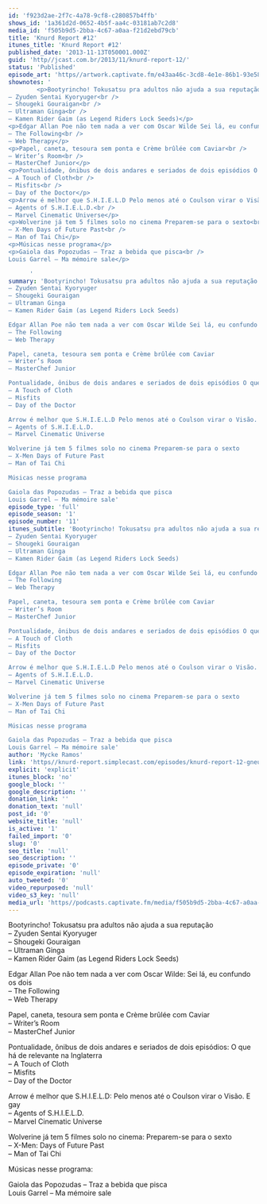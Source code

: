 ```yaml
---
id: 'f923d2ae-2f7c-4a78-9cf8-c280857b4ffb'
shows_id: '1a361d2d-0652-4b5f-aa4c-03181ab7c2d8'
media_id: 'f505b9d5-2bba-4c67-a0aa-f21d2ebd79cb'
title: 'Knurd Report #12'
itunes_title: 'Knurd Report #12'
published_date: '2013-11-13T050001.000Z'
guid: 'http//jcast.com.br/2013/11/knurd-report-12/'
status: 'Published'
episode_art: 'https//artwork.captivate.fm/e43aa46c-3cd8-4e1e-86b1-93e5863c4080/1000-itunes-1582315387.jpg'
shownotes: '
        <p>Bootyrincho! Tokusatsu pra adultos não ajuda a sua reputação<br />
– Zyuden Sentai Kyoryuger<br />
– Shougeki Gouraigan<br />
– Ultraman Ginga<br />
– Kamen Rider Gaim (as Legend Riders Lock Seeds)</p>
<p>Edgar Allan Poe não tem nada a ver com Oscar Wilde Sei lá, eu confundo os dois<br />
– The Following<br />
– Web Therapy</p>
<p>Papel, caneta, tesoura sem ponta e Crème brûlée com Caviar<br />
– Writer’s Room<br />
– MasterChef Junior</p>
<p>Pontualidade, ônibus de dois andares e seriados de dois episódios O que há de relevante na Inglaterra<br />
– A Touch of Cloth<br />
– Misfits<br />
– Day of the Doctor</p>
<p>Arrow é melhor que S.H.I.E.L.D Pelo menos até o Coulson virar o Visão. E gay<br />
– Agents of S.H.I.E.L.D.<br />
– Marvel Cinematic Universe</p>
<p>Wolverine já tem 5 filmes solo no cinema Preparem-se para o sexto<br />
– X-Men Days of Future Past<br />
– Man of Tai Chi</p>
<p>Músicas nesse programa</p>
<p>Gaiola das Popozudas – Traz a bebida que pisca<br />
Louis Garrel – Ma mémoire sale</p>

      '
summary: 'Bootyrincho! Tokusatsu pra adultos não ajuda a sua reputação
– Zyuden Sentai Kyoryuger
– Shougeki Gouraigan
– Ultraman Ginga
– Kamen Rider Gaim (as Legend Riders Lock Seeds)

Edgar Allan Poe não tem nada a ver com Oscar Wilde Sei lá, eu confundo os dois
– The Following
– Web Therapy

Papel, caneta, tesoura sem ponta e Crème brûlée com Caviar
– Writer’s Room
– MasterChef Junior

Pontualidade, ônibus de dois andares e seriados de dois episódios O que há de relevante na Inglaterra
– A Touch of Cloth
– Misfits
– Day of the Doctor

Arrow é melhor que S.H.I.E.L.D Pelo menos até o Coulson virar o Visão. E gay
– Agents of S.H.I.E.L.D.
– Marvel Cinematic Universe

Wolverine já tem 5 filmes solo no cinema Preparem-se para o sexto
– X-Men Days of Future Past
– Man of Tai Chi

Músicas nesse programa

Gaiola das Popozudas – Traz a bebida que pisca
Louis Garrel – Ma mémoire sale'
episode_type: 'full'
episode_season: '1'
episode_number: '11'
itunes_subtitle: 'Bootyrincho! Tokusatsu pra adultos não ajuda a sua reputação
– Zyuden Sentai Kyoryuger
– Shougeki Gouraigan
– Ultraman Ginga
– Kamen Rider Gaim (as Legend Riders Lock Seeds)

Edgar Allan Poe não tem nada a ver com Oscar Wilde Sei lá, eu confundo os dois
– The Following
– Web Therapy

Papel, caneta, tesoura sem ponta e Crème brûlée com Caviar
– Writer’s Room
– MasterChef Junior

Pontualidade, ônibus de dois andares e seriados de dois episódios O que há de relevante na Inglaterra
– A Touch of Cloth
– Misfits
– Day of the Doctor

Arrow é melhor que S.H.I.E.L.D Pelo menos até o Coulson virar o Visão. E gay
– Agents of S.H.I.E.L.D.
– Marvel Cinematic Universe

Wolverine já tem 5 filmes solo no cinema Preparem-se para o sexto
– X-Men Days of Future Past
– Man of Tai Chi

Músicas nesse programa

Gaiola das Popozudas – Traz a bebida que pisca
Louis Garrel – Ma mémoire sale'
author: 'Mycke Ramos'
link: 'https//knurd-report.simplecast.com/episodes/knurd-report-12-gneu4AFn'
explicit: 'explicit'
itunes_block: 'no'
google_block: ''
google_description: ''
donation_link: ''
donation_text: 'null'
post_id: '0'
website_title: 'null'
is_active: '1'
failed_import: '0'
slug: '0'
seo_title: 'null'
seo_description: ''
episode_private: '0'
episode_expiration: 'null'
auto_tweeted: '0'
video_repurposed: 'null'
video_s3_key: 'null'
media_url: 'https//podcasts.captivate.fm/media/f505b9d5-2bba-4c67-a0aa-f21d2ebd79cb/hipcast-12771-u-391519-s-1-audio_tc.mp3'
---
```

Bootyrincho! Tokusatsu pra adultos não ajuda a sua reputação  
– Zyuden Sentai Kyoryuger  
– Shougeki Gouraigan  
– Ultraman Ginga  
– Kamen Rider Gaim (as Legend Riders Lock Seeds)

Edgar Allan Poe não tem nada a ver com Oscar Wilde: Sei lá, eu confundo os dois  
– The Following  
– Web Therapy

Papel, caneta, tesoura sem ponta e Crème brûlée com Caviar  
– Writer’s Room  
– MasterChef Junior

Pontualidade, ônibus de dois andares e seriados de dois episódios: O que há de relevante na Inglaterra  
– A Touch of Cloth  
– Misfits  
– Day of the Doctor

Arrow é melhor que S.H.I.E.L.D: Pelo menos até o Coulson virar o Visão. E gay  
– Agents of S.H.I.E.L.D.  
– Marvel Cinematic Universe

Wolverine já tem 5 filmes solo no cinema: Preparem-se para o sexto  
– X-Men: Days of Future Past  
– Man of Tai Chi

Músicas nesse programa:

Gaiola das Popozudas – Traz a bebida que pisca  
Louis Garrel – Ma mémoire sale